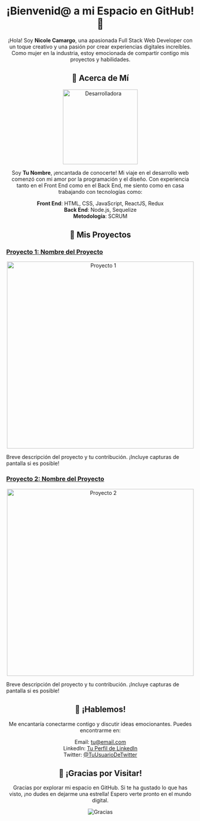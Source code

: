 <!-- Encabezado -->
<h1 align="center">¡Bienvenid@ a mi Espacio en GitHub! 🚀</h1>

<p align="center">
  ¡Hola! Soy <strong>Nicole Camargo</strong>, una apasionada Full Stack Web Developer con un toque creativo y una pasión por crear experiencias digitales increíbles. Como mujer en la industria, estoy emocionada de compartir contigo mis proyectos y habilidades.
</p>

<!-- Acerca de Mí -->
<h2 align="center">🌟 Acerca de Mí</h2>

<p align="center">
  <img src="https://enlace-a-imagen-desarrolladora" alt="Desarrolladora" width="200">
</p>

<p align="center">
  Soy <strong>Tu Nombre</strong>, ¡encantada de conocerte! Mi viaje en el desarrollo web comenzó con mi amor por la programación y el diseño. Con experiencia tanto en el Front End como en el Back End, me siento como en casa trabajando con tecnologías como:
</p>

<p align="center">
  <strong>Front End</strong>: HTML, CSS, JavaScript, ReactJS, Redux<br>
  <strong>Back End</strong>: Node.js, Sequelize<br>
  <strong>Metodología</strong>: SCRUM
</p>

<!-- Mis Proyectos -->
<h2 align="center">🚀 Mis Proyectos</h2>

<h3><a href="enlace-al-proyecto-1">Proyecto 1: Nombre del Proyecto</a></h3>

<p align="center">
  <img src="https://enlace-a-imagen-proyecto-1" alt="Proyecto 1" width="500">
</p>

<p>
  Breve descripción del proyecto y tu contribución. ¡Incluye capturas de pantalla si es posible!
</p>

<h3><a href="enlace-al-proyecto-2">Proyecto 2: Nombre del Proyecto</a></h3>

<p align="center">
  <img src="https://enlace-a-imagen-proyecto-2" alt="Proyecto 2" width="500">
</p>

<p>
  Breve descripción del proyecto y tu contribución. ¡Incluye capturas de pantalla si es posible!
</p>

<!-- Contacto -->
<h2 align="center">📱 ¡Hablemos!</h2>

<p align="center">
  Me encantaría conectarme contigo y discutir ideas emocionantes. Puedes encontrarme en:
</p>

<p align="center">
  Email: <a href="mailto:tu@email.com">tu@email.com</a><br>
  LinkedIn: <a href="enlace-a-tu-perfil-de-LinkedIn">Tu Perfil de LinkedIn</a><br>
  Twitter: <a href="enlace-a-tu-perfil-de-Twitter">@TuUsuarioDeTwitter</a>
</p>

<!-- Agradecimiento -->
<h2 align="center">💖 ¡Gracias por Visitar!</h2>

<p align="center">
  Gracias por explorar mi espacio en GitHub. Si te ha gustado lo que has visto, ¡no dudes en dejarme una estrella! Espero verte pronto en el mundo digital.
</p>

<p align="center">
  <img src="https://enlace-a-imagen-de-gracias" alt="Gracias">
</p>
